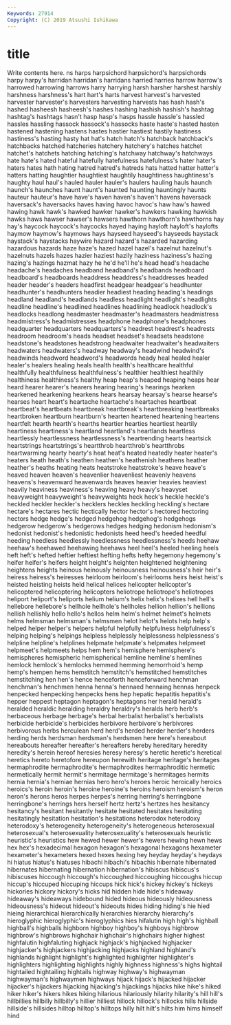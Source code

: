 ```yaml
---
Keywords: 27914
Copyright: (C) 2019 Atsushi Ishikawa
---
```


# title

Write contents here.
ns harps harpsichord harpsichord's harpsichords harpy harpy's
harridan harridan's harridans harried harries harrow harrow's harrowed harrowing harrows
harry harrying harsh harsher harshest harshly harshness harshness's hart hart's
harts harvest harvest's harvested harvester harvester's harvesters harvesting harvests has
hash hash's hashed hasheesh hasheesh's hashes hashing hashish hashish's hashtag
hashtag's hashtags hasn't hasp hasp's hasps hassle hassle's hassled hassles
hassling hassock hassock's hassocks haste haste's hasted hasten hastened hastening
hastens hastes hastier hastiest hastily hastiness hastiness's hasting hasty hat
hat's hatch hatch's hatchback hatchback's hatchbacks hatched hatcheries hatchery hatchery's
hatches hatchet hatchet's hatchets hatching hatching's hatchway hatchway's hatchways hate
hate's hated hateful hatefully hatefulness hatefulness's hater hater's haters hates
hath hating hatred hatred's hatreds hats hatted hatter hatter's hatters
hatting haughtier haughtiest haughtily haughtiness haughtiness's haughty haul haul's hauled
hauler hauler's haulers hauling hauls haunch haunch's haunches haunt haunt's
haunted haunting hauntingly haunts hauteur hauteur's have have's haven haven's
haven't havens haversack haversack's haversacks haves having havoc havoc's haw
haw's hawed hawing hawk hawk's hawked hawker hawker's hawkers hawking
hawkish hawks haws hawser hawser's hawsers hawthorn hawthorn's hawthorns hay
hay's haycock haycock's haycocks hayed haying hayloft hayloft's haylofts haymow
haymow's haymows hays hayseed hayseed's hayseeds haystack haystack's haystacks haywire
hazard hazard's hazarded hazarding hazardous hazards haze haze's hazed hazel
hazel's hazelnut hazelnut's hazelnuts hazels hazes hazier haziest hazily haziness
haziness's hazing hazing's hazings hazmat hazy he he'd he'll he's
head head's headache headache's headaches headband headband's headbands headboard headboard's
headboards headdress headdress's headdresses headed header header's headers headfirst headgear
headgear's headhunter headhunter's headhunters headier headiest heading heading's headings headland
headland's headlands headless headlight headlight's headlights headline headline's headlined headlines
headlining headlock headlock's headlocks headlong headmaster headmaster's headmasters headmistress headmistress's
headmistresses headphone headphone's headphones headquarter headquarters headquarters's headrest headrest's headrests
headroom headroom's heads headset headset's headsets headstone headstone's headstones headstrong
headwaiter headwaiter's headwaiters headwaters headwaters's headway headway's headwind headwind's headwinds
headword headword's headwords heady heal healed healer healer's healers healing
heals health health's healthcare healthful healthfully healthfulness healthfulness's healthier healthiest
healthily healthiness healthiness's healthy heap heap's heaped heaping heaps hear
heard hearer hearer's hearers hearing hearing's hearings hearken hearkened hearkening
hearkens hears hearsay hearsay's hearse hearse's hearses heart heart's heartache
heartache's heartaches heartbeat heartbeat's heartbeats heartbreak heartbreak's heartbreaking heartbreaks heartbroken
heartburn heartburn's hearten heartened heartening heartens heartfelt hearth hearth's hearths
heartier hearties heartiest heartily heartiness heartiness's heartland heartland's heartlands heartless
heartlessly heartlessness heartlessness's heartrending hearts heartsick heartstrings heartstrings's heartthrob heartthrob's
heartthrobs heartwarming hearty hearty's heat heat's heated heatedly heater heater's
heaters heath heath's heathen heathen's heathenish heathens heather heather's heaths
heating heats heatstroke heatstroke's heave heave's heaved heaven heaven's heavenlier
heavenliest heavenly heavens heavens's heavenward heavenwards heaves heavier heavies heaviest
heavily heaviness heaviness's heaving heavy heavy's heavyset heavyweight heavyweight's heavyweights
heck heck's heckle heckle's heckled heckler heckler's hecklers heckles heckling
heckling's hectare hectare's hectares hectic hectically hector hector's hectored hectoring
hectors hedge hedge's hedged hedgehog hedgehog's hedgehogs hedgerow hedgerow's hedgerows
hedges hedging hedonism hedonism's hedonist hedonist's hedonistic hedonists heed heed's
heeded heedful heeding heedless heedlessly heedlessness heedlessness's heeds heehaw heehaw's
heehawed heehawing heehaws heel heel's heeled heeling heels heft heft's
hefted heftier heftiest hefting hefts hefty hegemony hegemony's heifer heifer's
heifers height height's heighten heightened heightening heightens heights heinous heinously
heinousness heinousness's heir heir's heiress heiress's heiresses heirloom heirloom's heirlooms
heirs heist heist's heisted heisting heists held helical helices helicopter
helicopter's helicoptered helicoptering helicopters heliotrope heliotrope's heliotropes heliport heliport's heliports
helium helium's helix helix's helixes hell hell's hellebore hellebore's hellhole
hellhole's hellholes hellion hellion's hellions hellish hellishly hello hello's hellos
helm helm's helmet helmet's helmets helms helmsman helmsman's helmsmen helot
helot's helots help help's helped helper helper's helpers helpful helpfully
helpfulness helpfulness's helping helping's helpings helpless helplessly helplessness helplessness's helpline
helpline's helplines helpmate helpmate's helpmates helpmeet helpmeet's helpmeets helps hem
hem's hemisphere hemisphere's hemispheres hemispheric hemispherical hemline hemline's hemlines hemlock
hemlock's hemlocks hemmed hemming hemorrhoid's hemp hemp's hempen hems hemstitch
hemstitch's hemstitched hemstitches hemstitching hen hen's hence henceforth henceforward henchman
henchman's henchmen henna henna's hennaed hennaing hennas henpeck henpecked henpecking
henpecks hens hep hepatic hepatitis hepatitis's hepper heppest heptagon heptagon's
heptagons her herald herald's heralded heraldic heralding heraldry heraldry's heralds
herb herb's herbaceous herbage herbage's herbal herbalist herbalist's herbalists herbicide
herbicide's herbicides herbivore herbivore's herbivores herbivorous herbs herculean herd herd's
herded herder herder's herders herding herds herdsman herdsman's herdsmen here
here's hereabout hereabouts hereafter hereafter's hereafters hereby hereditary heredity heredity's
herein hereof heresies heresy heresy's heretic heretic's heretical heretics hereto
heretofore hereupon herewith heritage heritage's heritages hermaphrodite hermaphrodite's hermaphrodites hermaphroditic
hermetic hermetically hermit hermit's hermitage hermitage's hermitages hermits hernia hernia's
herniae hernias hero hero's heroes heroic heroically heroics heroics's heroin
heroin's heroine heroine's heroins heroism heroism's heron heron's herons heros
herpes herpes's herring herring's herringbone herringbone's herrings hers herself hertz
hertz's hertzes hes hesitancy hesitancy's hesitant hesitantly hesitate hesitated hesitates
hesitating hesitatingly hesitation hesitation's hesitations heterodox heterodoxy heterodoxy's heterogeneity heterogeneity's
heterogeneous heterosexual heterosexual's heterosexuality heterosexuality's heterosexuals heuristic heuristic's heuristics hew
hewed hewer hewer's hewers hewing hewn hews hex hex's hexadecimal
hexagon hexagon's hexagonal hexagons hexameter hexameter's hexameters hexed hexes hexing
hey heyday heyday's heydays hi hiatus hiatus's hiatuses hibachi hibachi's
hibachis hibernate hibernated hibernates hibernating hibernation hibernation's hibiscus hibiscus's hibiscuses
hiccough hiccough's hiccoughed hiccoughing hiccoughs hiccup hiccup's hiccuped hiccuping hiccups
hick hick's hickey hickey's hickeys hickories hickory hickory's hicks hid
hidden hide hide's hideaway hideaway's hideaways hidebound hided hideous hideously
hideousness hideousness's hideout hideout's hideouts hides hiding hiding's hie hied
hieing hierarchical hierarchically hierarchies hierarchy hierarchy's hieroglyphic hieroglyphic's hieroglyphics hies
hifalutin high high's highball highball's highballs highborn highboy highboy's highboys
highbrow highbrow's highbrows highchair highchair's highchairs higher highest highfalutin highfaluting
highjack highjack's highjacked highjacker highjacker's highjackers highjacking highjacks highland highland's
highlands highlight highlight's highlighted highlighter highlighter's highlighters highlighting highlights highly
highness highness's highs hightail hightailed hightailing hightails highway highway's highwayman
highwayman's highwaymen highways hijack hijack's hijacked hijacker hijacker's hijackers hijacking
hijacking's hijackings hijacks hike hike's hiked hiker hiker's hikers hikes
hiking hilarious hilariously hilarity hilarity's hill hill's hillbillies hillbilly hillbilly's
hillier hilliest hillock hillock's hillocks hills hillside hillside's hillsides hilltop
hilltop's hilltops hilly hilt hilt's hilts him hims himself hind
